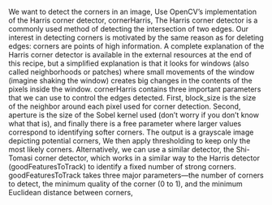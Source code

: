 We want to detect the corners in an image, Use OpenCV’s implementation of the Harris corner detector, cornerHarris, The Harris corner detector is a commonly used method of detecting the intersection of two edges. Our
interest in detecting corners is motivated by the same reason as for deleting edges: corners are points of
high information. A complete explanation of the Harris corner detector is available in the external
resources at the end of this recipe, but a simplified explanation is that it looks for windows (also called
neighborhoods or patches) where small movements of the window (imagine shaking the window)
creates big changes in the contents of the pixels inside the window. cornerHarris contains three
important parameters that we can use to control the edges detected. First, block_size is the size of the
neighbor around each pixel used for corner detection. Second, aperture is the size of the Sobel kernel
used (don’t worry if you don’t know what that is), and finally there is a free parameter where larger
values correspond to identifying softer corners.
The output is a grayscale image depicting potential corners, We then apply thresholding to keep only the most likely corners. Alternatively, we can use a similar
detector, the Shi-Tomasi corner detector, which works in a similar way to the Harris detector
(goodFeaturesToTrack) to identify a fixed number of strong corners. goodFeaturesToTrack takes
three major parameters—the number of corners to detect, the minimum quality of the corner (0 to 1),
and the minimum Euclidean distance between corners, 
